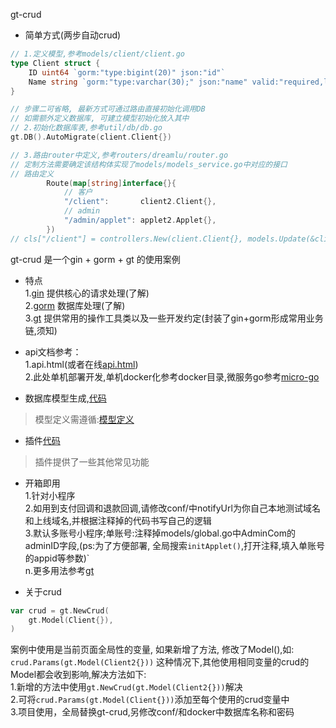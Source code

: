 gt-crud 

- 简单方式(两步自动crud)  
```go
// 1.定义模型,参考models/client/client.go
type Client struct {
	ID uint64 `gorm:"type:bigint(20)" json:"id"`
	Name string `gorm:"type:varchar(30);" json:"name" valid:"required,len=2-20"` // 昵称
}

// 步骤二可省略, 最新方式可通过路由直接初始化调用DB
// 如需额外定义数据库, 可建立模型初始化放入其中
// 2.初始化数据库表,参考util/db/db.go
gt.DB().AutoMigrate(client.Client{})

// 3.路由router中定义,参考routers/dreamlu/router.go
// 定制方法需要确定该结构体实现了models/models_service.go中对应的接口
// 路由定义
		Route(map[string]interface{}{
			// 客户
			"/client":       client2.Client{},
			// admin
			"/admin/applet": applet2.Applet{},
		})
// cls["/client"] = controllers.New(client.Client{}, models.Update(&client.Client{}))
```

gt-crud 是一个gin + gorm + gt 的使用案例  
- 特点  
1.[gin](https://github.com/gin-gonic/gin) 提供核心的请求处理(了解)  
2.[gorm](https://github.com/jinzhu/gorm) 数据库处理(了解)  
3.[gt](https://github.com/dreamlu/gt) 提供常用的操作工具类以及一些开发约定(封装了gin+gorm形成常用业务链,须知)  

- api文档参考：  
1.api.html(或者在线[api.html](https://www.eolinker.com/#/share/project/api/?groupID=-1&shareCode=pgnwpF&shareToken=$2y$10$QMWRQU4fEfGOLkZgLwGFX.UHcWaaR1Eutrh6DCG8u0XKDRwwcUv76&shareID=120217))  
2.此处单机部署开发,单机docker化参考docker目录,微服务go参考[micro-go](https://github.com/dreamlu/micro-go)  

- 数据库模型生成,[代码](./util/db/db.go)  
> 模型定义需遵循:[模型定义](https://gorm.io/zh_CN/docs/models.html)  
- 插件[代码](./util/plugin/README.md)    
> 插件提供了一些其他常见功能  

- 开箱即用  
1.针对小程序  
2.如用到支付回调和退款回调,请修改conf/中notifyUrl为你自己本地测试域名和上线域名,并根据注释掉的代码书写自己的逻辑  
3.默认多账号小程序;单账号:注释掉models/global.go中AdminCom的adminID字段,(ps:为了方便部署, 全局搜索`initApplet()`,打开注释,填入单账号的appid等参数)`  
n.更多用法参考[gt](https://github.com/dreamlu/gt)  

- 关于crud  
```go
var crud = gt.NewCrud(
	gt.Model(Client{}),
)
``` 
案例中使用是当前页面全局性的变量, 如果新增了方法, 修改了Model(),如:
`crud.Params(gt.Model(Client2{}))`
这种情况下,其他使用相同变量的crud的Model都会收到影响,解决方法如下:  
1.新增的方法中使用`gt.NewCrud(gt.Model(Client2{}))`解决  
2.可将`crud.Params(gt.Model(Client{}))`添加至每个使用的crud变量中  
3.项目使用，全局替换gt-crud,另修改conf/和docker中数据库名称和密码  